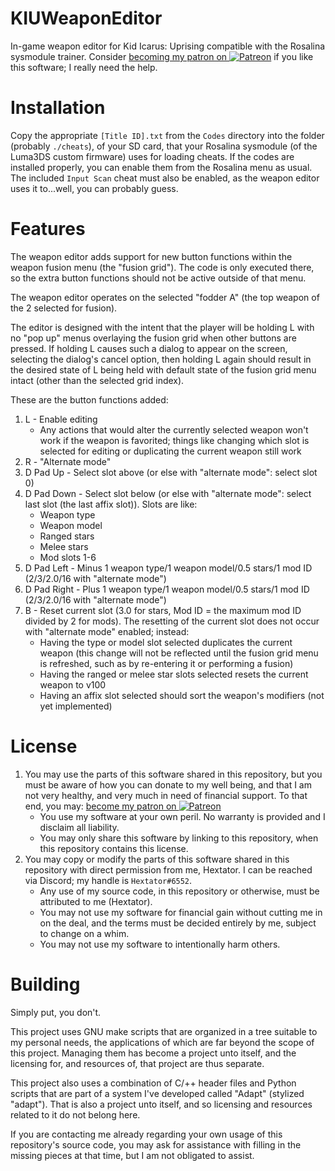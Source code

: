 # KIUWeaponEditor
In-game weapon editor for Kid Icarus: Uprising compatible with the Rosalina sysmodule trainer.
Consider [becoming my patron on ![P](https://i.imgur.com/5URQWRR.png)atreon](https://www.patreon.com/hextator) if you like this software; I really need the help.

# Installation
Copy the appropriate `[Title ID].txt` from the `Codes` directory into the folder (probably `./cheats`), of your SD card, that your Rosalina sysmodule (of the Luma3DS custom firmware) uses for loading cheats.
If the codes are installed properly, you can enable them from the Rosalina menu as usual. The included `Input Scan` cheat must also be enabled, as the weapon editor uses it to...well, you can probably guess.

# Features
The weapon editor adds support for new button functions within the weapon fusion menu (the "fusion grid"). The code is only executed there, so the extra button functions should not be active outside of that menu.

The weapon editor operates on the selected "fodder A" (the top weapon of the 2 selected for fusion).

The editor is designed with the intent that the player will be holding L with no "pop up" menus overlaying the fusion grid when other buttons are pressed. If holding L causes such a dialog to appear on the screen, selecting the dialog's cancel option, then holding L again should result in the desired state of L being held with default state of the fusion grid menu intact (other than the selected grid index).

These are the button functions added:
1. L - Enable editing
	* Any actions that would alter the currently selected weapon won't work if the weapon is favorited; things like changing which slot is selected for editing or duplicating the current weapon still work
2. R - "Alternate mode"
3. D Pad Up - Select slot above (or else with "alternate mode": select slot 0)
4. D Pad Down - Select slot below (or else with "alternate mode": select last slot (the last affix slot)). Slots are like:
	* Weapon type
	* Weapon model
	* Ranged stars
	* Melee stars
	* Mod slots 1-6
5. D Pad Left - Minus 1 weapon type/1 weapon model/0.5 stars/1 mod ID (2/3/2.0/16 with "alternate mode")
6. D Pad Right - Plus 1 weapon type/1 weapon model/0.5 stars/1 mod ID (2/3/2.0/16 with "alternate mode")
7. B - Reset current slot (3.0 for stars, Mod ID = the maximum mod ID divided by 2 for mods). The resetting of the current slot does not occur with "alternate mode" enabled; instead:
	* Having the type or model slot selected duplicates the current weapon (this change will not be reflected until the fusion grid menu is refreshed, such as by re-entering it or performing a fusion)
	* Having the ranged or melee star slots selected resets the current weapon to v100
	* Having an affix slot selected should sort the weapon's modifiers (not yet implemented)

# License
1. You may use the parts of this software shared in this repository, but you must be aware of how you can donate to my well being, and that I am not very healthy, and very much in need of financial support. To that end, you may: [become my patron on ![P](https://i.imgur.com/5URQWRR.png)atreon](https://www.patreon.com/hextator)
	* You use my software at your own peril. No warranty is provided and I disclaim all liability.
	* You may only share this software by linking to this repository, when this repository contains this license.
2. You may copy or modify the parts of this software shared in this repository with direct permission from me, Hextator. I can be reached via Discord; my handle is `Hextator#6552`.
	* Any use of my source code, in this repository or otherwise, must be attributed to me (Hextator).
	* You may not use my software for financial gain without cutting me in on the deal, and the terms must be decided entirely by me, subject to change on a whim.
	* You may not use my software to intentionally harm others.

# Building
Simply put, you don't.

This project uses GNU make scripts that are organized in a tree suitable to my personal needs, the applications of which are far beyond the scope of this project. Managing them has become a project unto itself, and the licensing for, and resources of, that project are thus separate.

This project also uses a combination of C/++ header files and Python scripts that are part of a system I've developed called "Adapt" (stylized "adapt"). That is also a project unto itself, and so licensing and resources related to it do not belong here.

If you are contacting me already regarding your own usage of this repository's source code, you may ask for assistance with filling in the missing pieces at that time, but I am not obligated to assist.
